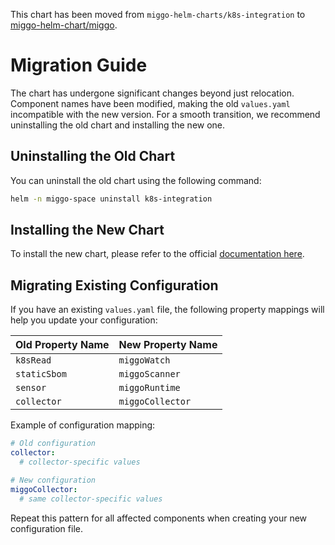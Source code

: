 This chart has been moved from `miggo-helm-charts/k8s-integration` to [miggo-helm-chart/miggo](https://github.com/miggo-io/miggo-helm-charts/tree/main/charts/miggo). 

# Migration Guide

The chart has undergone significant changes beyond just relocation. Component names have been modified, making the old `values.yaml` incompatible with the new version. For a smooth transition, we recommend uninstalling the old chart and installing the new one.

## Uninstalling the Old Chart

You can uninstall the old chart using the following command:
```sh
helm -n miggo-space uninstall k8s-integration
```

## Installing the New Chart
To install the new chart, please refer to the official [documentation here](https://docs.miggo.io/deployments/native-sensor/kubernetes/).

## Migrating Existing Configuration

If you have an existing `values.yaml` file, the following property mappings will help you update your configuration:

| Old Property Name | New Property Name |
|-------------------|-------------------|
| `k8sRead`         | `miggoWatch`      |
| `staticSbom`      | `miggoScanner`    |
| `sensor`          | `miggoRuntime`    |
| `collector`       | `miggoCollector`  |

Example of configuration mapping:

```yaml
# Old configuration
collector:
  # collector-specific values

# New configuration
miggoCollector:
  # same collector-specific values
```

Repeat this pattern for all affected components when creating your new configuration file.

